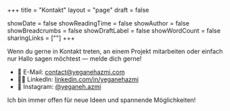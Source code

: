 +++
title = "Kontakt"
layout = "page"
draft = false

showDate = false
showReadingTime = false
showAuthor = false
showBreadcrumbs = false
showDraftLabel = false
showWordCount = false
sharingLinks = [""]
+++

Wenn du gerne in Kontakt treten, an einem Projekt mitarbeiten oder einfach nur Hallo sagen möchtest — melde dich gerne!

- 📧 E-Mail: [contact@yeganehazmi.com](mailto:contact@yeganehazmi.com)
- 👩‍💼 LinkedIn: [linkedin.com/in/yeganehazmi](https://www.linkedin.com/in/yeganehazmi)
- 📸 Instagram: [@yeganeh.azmi](https://www.instagram.com/yeganeh.azmi)

Ich bin immer offen für neue Ideen und spannende Möglichkeiten!